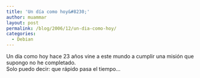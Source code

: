 ```yaml
---
title: 'Un día como hoy&#8230;'
author: muammar
layout: post
permalink: /blog/2006/12/un-dia-como-hoy/
categories:
  - Debian
---
```

Un día como hoy hace 23 años vine a este mundo a cumplir una misión que supongo no he completado.  
Solo puedo decir: que rápido pasa el tiempo&#8230;